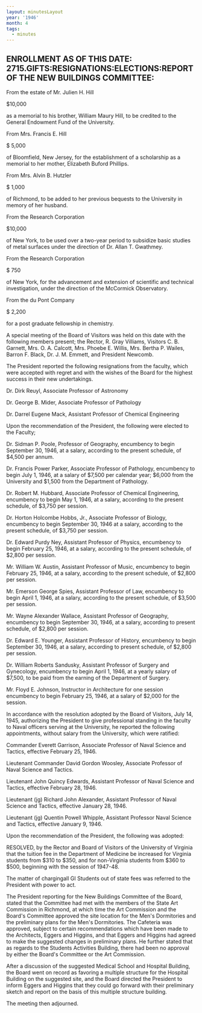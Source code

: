 ```yaml
---
layout: minutesLayout
year: '1946'
month: 4
tags:
  - minutes
---
```

ENROLLMENT AS OF THIS DATE: 2715.GIFTS:RESIGNATIONS:ELECTIONS:REPORT OF THE NEW BUILDINGS COMMITTEE:
----------------------------------------------------------------------------------------------------

From the estate of Mr. Julien H. Hill

$10,000

as a memorial to his brother, William Maury Hill, to be credited to the General Endowment Fund of the University.

From Mrs. Francis E. Hill

$ 5,000

of Bloomfield, New Jersey, for the establishment of a scholarship as a memorial to her mother, Elizabeth Buford Phillips.

From Mrs. Alvin B. Hutzler

$ 1,000

of Richmond, to be added to her previous bequests to the University in memory of her husband.

From the Research Corporation

$10,000

of New York, to be used over a two-year period to subsidize basic studies of metal surfaces under the direction of Dr. Allan T. Gwathmey.

From the Research Corporation

$ 750

of New York, for the advancement and extension of scientific and technical investigation, under the direction of the McCormick Observatory.

From the du Pont Company

$ 2,200

for a post graduate fellowship in chemistry.

A special meeting of the Board of Visitors was held on this date with the following members present; the Rector, R. Gray Villiams, Visitors C. B. Garnett, Mrs. O. A. Calcott, Mrs. Phoebe E. Willis, Mrs. Bertha P. Wailes, Barron F. Black, Dr. J. M. Emmett, and President Newcomb.

The President reported the following resignations from the faculty, which were accepted with regret and with the wishes of the Board for the highest success in their new undertakings.

Dr. Dirk Reuyl, Associate Professor of Astronomy

Dr. George B. Mider, Associate Professor of Pathology

Dr. Darrel Eugene Mack, Assistant Professor of Chemical Engineering

Upon the recommendation of the President, the following were elected to the Faculty;

Dr. Sidman P. Poole, Professor of Geography, encumbency to begin September 30, 1946, at a salary, according to the present schedule, of $4,500 per annum.

Dr. Francis Power Parker, Associate Professor of Pathology, encumbency to begin July 1, 1946, at a salary of $7,500 per calendar year; $6,000 from the University and $1,500 from the Department of Pathology.

Dr. Robert M. Hubbard, Associate Professor of Chemical Engineering, encumbency to begin May 1, 1946, at a salary, according to the present schedule, of $3,750 per session.

Dr. Horton Holcombe Hobbs, Jr., Associate Professor of Biology, encumbency to begin September 30, 1946 at a salary, according to the present schedule, of $3,750 per session.

Dr. Edward Purdy Ney, Assistant Professor of Physics, encumbency to begin February 25, 1946, at a salary, according to the present schedule, of $2,800 per session.

Mr. William W. Austin, Assistant Professor of Music, encumbency to begin February 25, 1946, at a salary, according to the present schedule, of $2,800 per session.

Mr. Emerson George Spies, Assistant Professor of Law, encumbency to begin April 1, 1946, at a salary, according to the present schedule, of $3,500 per session.

Mr. Wayne Alexander Wallace, Assistant Professor of Geography, encumbency to begin September 30, 1946, at a salary, according to present schedule, of $2,800 per session.

Dr. Edward E. Younger, Assistant Professor of History, encumbency to begin September 30, 1946, at a salary, according to present schedule, of $2,800 per session.

Dr. William Roberts Sandusky, Assistant Professor of Surgery and Gynecology, encumbency to begin April 1, 1946, at a yearly salary of $7,500, to be paid from the earning of the Department of Surgery.

Mr. Floyd E. Johnson, Instructor in Architecture for one session encumbency to begin February 25, 1946, at a salary of $2,000 for the session.

In accordance with the resolution adopted by the Board of Visitors, July 14, 1945, authorizing the President to give professional standing in the faculty to Naval officers serving at the University, he reported the following appointments, without salary from the University, which were ratified:

Commander Everett Garrison, Associate Professor of Naval Science and Tactics, effective February 25, 1946.

Lieutenant Commander David Gordon Woosley, Associate Professor of Naval Science and Tactics.

Lieutenant John Quincy Edwards, Assistant Professor of Naval Science and Tactics, effective February 28, 1946.

Lieutenant (jg) Richard John Alexander, Assistant Professor of Naval Science and Tactics, effective January 28, 1946.

Lieutenant (jg) Quentin Powell Whipple, Assistant Professor Naval Science and Tactics, effective January 9, 1946.

Upon the recommendation of the President, the following was adopted:

RESOLVED, by the Rector and Board of Visitors of the University of Virginia that the tuition fee in the Department of Medicine be increased for Virginia students from $310 to $350, and for non-Virginia students from $360 to $500, beginning with the session of 1947-48.

The matter of chargingall GI Students out of state fees was referred to the President with power to act.

The President reporting for the New Buildings Committee of the Board, stated that the Committee had met with the members of the State Art Commission in Richmond, at which time the Art Commission and the Board's Committee approved the site location for the Men's Dormitories and the preliminary plans for the Men's Dormitories. The Cafeteria was approved, subject to certain recommendations which have been made to the Architects, Eggers and Higgins, and that Eggers and Higgins had agreed to make the suggested changes in preliminary plans. He further stated that as regards to the Students Activities Building, there had been no approval by either the Board's Committee or the Art Commission.

After a discussion of the suggested Medical School and Hospital Building, the Board went on record as favoring a multiple structure for the Hospital Building on the suggested site, and the Board directed the President to inform Eggers and Higgins that they could go forward with their preliminary sketch and report on the basis of this multiple structure building.

The meeting then adjourned.
